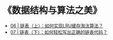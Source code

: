 # 《数据结构与算法之美》

- [06 | 链表（上）：如何实现LRU缓存淘汰算法？](https://github.com/huanlian77/algorithm/tree/master/06_linkedlist)
- [07 | 链表（下）：如何轻松写出正确的链表代码？](https://github.com/huanlian77/algorithm/tree/master/07_linkedlist)